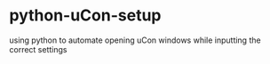 # python-uCon-setup
using python to automate opening uCon windows while inputting the correct settings
